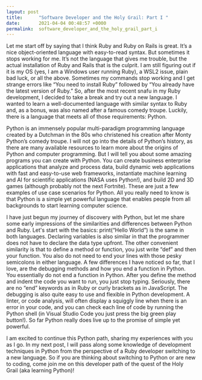 ```yaml
---
layout: post
title:      "Software Developer and the Holy Grail: Part I "
date:       2021-04-04 00:48:57 +0000
permalink:  software_developer_and_the_holy_grail_part_i
---
```




 
Let me start off by saying that I think Ruby and Ruby on Rails is great. It’s a nice object-oriented language with easy-to-read syntax. But sometimes it stops working for me. It’s not the language that gives me trouble, but the actual installation of Ruby and Rails that is the culprit. I am still figuring out if it is my OS (yes, I am a Windows user running Ruby), a WSL2 issue, plain bad luck, or all the above. Sometimes my commands stop working and I get strange errors like “You need to install Ruby” followed by “You already have the latest version of Ruby.” So, after the most recent snafu in my Ruby development, I decided to take a break and try out a new language. I wanted to learn a well-documented language with similar syntax to Ruby and, as a bonus, was also named after a famous comedy troupe. Luckily, there is a language that meets all of those requirements: Python.

Python is an immensely popular multi-paradigm programming language created by a Dutchman in the 80s who christened his creation after Monty Python’s comedy troupe. I will not go into the details of Python’s history, as there are many available resources to learn more about the origins of Python and computer programming. But I will tell you about some amazing programs you can create with Python. You can create business enterprise applications that analyze and process data, build dynamic web applications with fast and easy-to-use web frameworks, instantiate machine learning and AI for scientific applications (NASA uses Python!), and build 2D and 3D games (although probably not the next Fortnite). These are just a few examples of use case scenarios for Python. All you really need to know is that Python is a simple yet powerful language that enables people from all backgrounds to start learning computer science.

I have just begun my journey of discovery with Python, but let me share some early impressions of the similarities and differences between Python and Ruby. Let's start with the basics: print(“Hello World”) is the same in both languages. Declaring variables is also similar in that the programmer does not have to declare the data type upfront. The other convenient similarity is that to define a method or function, you just write “def” and then your function. You also do not need to end your lines with those pesky semicolons in either language. A few differences I have noticed so far, that I love, are the debugging methods and how you end a function in Python. You essentially do not end a function in Python. After you define the method and indent the code you want to run, you just stop typing. Seriously, there are no “end” keywords as in Ruby or curly brackets as in JavaScript. The debugging is also quite easy to use and flexible in Python development. A linter, or code analysis, will often display a squiggly line when there is an error in your code, and you can check each line of code by running the Python shell (in Visual Studio Code you just press the big green play button!). So far Python really does live up to the promise of simple yet powerful. 

I am excited to continue this Python path, sharing my experiences with you as I go. In my next post, I will pass along some knowledge of development techniques in Python from the perspective of a Ruby developer switching to a new language. So if you are thinking about switching to Python or are new to coding, come join me on this developer path of the quest of the Holy Grail (aka learning Python)!

